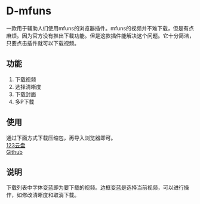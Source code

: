 # D-mfuns

一款用于辅助人们使用mfuns的浏览器插件。mfuns的视频并不难下载，但是有点麻烦。因为官方没有推出下载功能。但是这款插件能解决这个问题。它十分简洁，只要点击插件就可以下载视频。

## 功能

1. 下载视频
2. 选择清晰度
3. 下载封面
4. 多P下载

## 使用

通过下面方式下载压缩包，再导入浏览器即可。<br>
[123云盘](https://www.123684.com/s/fFb4jv-wRUBd)<br>
[Github](https://github.com/YuiGasuki/D-mfuns/blob/main/resources/D-mfuns%200.1.0.7z)

## 说明

下载列表中字体变蓝即为要下载的视频。边框变蓝是选择当前视频，可以进行操作，如修改清晰度和取消下载。

